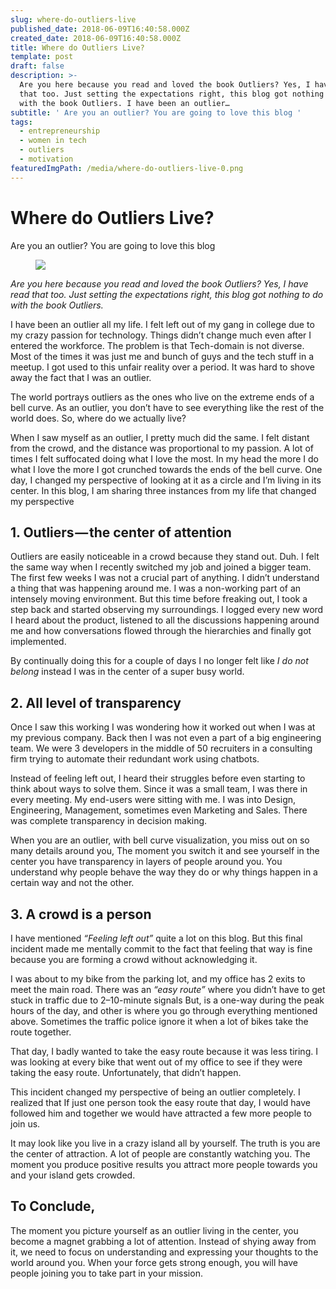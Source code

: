 ```yaml
---
slug: where-do-outliers-live
published_date: 2018-06-09T16:40:58.000Z
created_date: 2018-06-09T16:40:58.000Z
title: Where do Outliers Live?
template: post
draft: false
description: >-
  Are you here because you read and loved the book Outliers? Yes, I have read
  that too. Just setting the expectations right, this blog got nothing to do
  with the book Outliers. I have been an outlier…
subtitle: ' Are you an outlier? You are going to love this blog '
tags:
  - entrepreneurship
  - women in tech
  - outliers
  - motivation
featuredImgPath: /media/where-do-outliers-live-0.png
---
```

# Where do Outliers Live?

Are you an outlier? You are going to love this blog

<figure>

![](/media/where-do-outliers-live-0.png)

</figure>

_Are you here because you read and loved the book Outliers? Yes, I have read that too. Just setting the expectations right, this blog got nothing to do with the book Outliers._

I have been an outlier all my life. I felt left out of my gang in college due to my crazy passion for technology. Things didn’t change much even after I entered the workforce. The problem is that Tech-domain is not diverse. Most of the times it was just me and bunch of guys and the tech stuff in a meetup. I got used to this unfair reality over a period. It was hard to shove away the fact that I was an outlier.

The world portrays outliers as the ones who live on the extreme ends of a bell curve. As an outlier, you don’t have to see everything like the rest of the world does. So, where do we actually live?

When I saw myself as an outlier, I pretty much did the same. I felt distant from the crowd, and the distance was proportional to my passion. A lot of times I felt suffocated doing what I love the most. In my head the more I do what I love the more I got crunched towards the ends of the bell curve. One day, I changed my perspective of looking at it as a circle and I’m living in its center. In this blog, I am sharing three instances from my life that changed my perspective

## 1\. Outliers — the center of attention

Outliers are easily noticeable in a crowd because they stand out. Duh. I felt the same way when I recently switched my job and joined a bigger team. The first few weeks I was not a crucial part of anything. I didn’t understand a thing that was happening around me. I was a non-working part of an intensely moving environment. But this time before freaking out, I took a step back and started observing my surroundings. I logged every new word I heard about the product, listened to all the discussions happening around me and how conversations flowed through the hierarchies and finally got implemented.

By continually doing this for a couple of days I no longer felt like _I do not belong_ instead I was in the center of a super busy world.

## 2\. All level of transparency

Once I saw this working I was wondering how it worked out when I was at my previous company. Back then I was not even a part of a big engineering team. We were 3 developers in the middle of 50 recruiters in a consulting firm trying to automate their redundant work using chatbots.

Instead of feeling left out, I heard their struggles before even starting to think about ways to solve them. Since it was a small team, I was there in every meeting. My end-users were sitting with me. I was into Design, Engineering, Management, sometimes even Marketing and Sales. There was complete transparency in decision making.

When you are an outlier, with bell curve visualization, you miss out on so many details around you, The moment you switch it and see yourself in the center you have transparency in layers of people around you. You understand why people behave the way they do or why things happen in a certain way and not the other.

## 3\. A crowd is a person

I have mentioned _“Feeling left out”_ quite a lot on this blog. But this final incident made me mentally commit to the fact that feeling that way is fine because you are forming a crowd without acknowledging it.

I was about to my bike from the parking lot, and my office has 2 exits to meet the main road. There was an _“easy route”_ where you didn’t have to get stuck in traffic due to 2–10-minute signals But, is a one-way during the peak hours of the day, and other is where you go through everything mentioned above. Sometimes the traffic police ignore it when a lot of bikes take the route together.

That day, I badly wanted to take the easy route because it was less tiring. I was looking at every bike that went out of my office to see if they were taking the easy route. Unfortunately, that didn’t happen.

This incident changed my perspective of being an outlier completely. I realized that If just one person took the easy route that day, I would have followed him and together we would have attracted a few more people to join us.

It may look like you live in a crazy island all by yourself. The truth is you are the center of attraction. A lot of people are constantly watching you. The moment you produce positive results you attract more people towards you and your island gets crowded.

## To Conclude,

The moment you picture yourself as an outlier living in the center, you become a magnet grabbing a lot of attention. Instead of shying away from it, we need to focus on understanding and expressing your thoughts to the world around you. When your force gets strong enough, you will have people joining you to take part in your mission.


